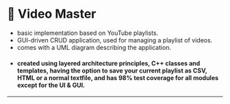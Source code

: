 # 💾 Video Master
* basic implementation based on YouTube playlists.   
* GUI-driven CRUD application, used for managing a playlist of videos.  
* comes with a UML diagram describing the application.  
* #### created using layered architecture principles, C++ classes and templates, having the option to save your current playlist as CSV, HTML or a normal textfile, and has 98% test coverage for all modules except for the UI & GUI.  
---  

